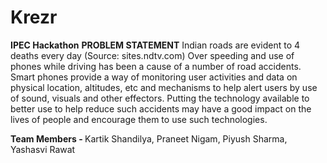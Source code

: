 # Krezr
<strong>
IPEC Hackathon</strong>
<b>
PROBLEM STATEMENT</b>
Indian roads are evident to 4 deaths every day (Source: sites.ndtv.com)
Over speeding and use of phones while driving has been a cause of a number of road
accidents. Smart phones provide a way of monitoring user activities and data on
physical location, altitudes, etc and mechanisms to help alert users by use of sound,
visuals and other effectors. Putting the technology available to better use to help reduce
such accidents may have a good impact on the lives of people and encourage them to
use such technologies.

<b>Team Members - </b>
Kartik Shandilya,
Praneet Nigam,
Piyush Sharma,
Yashasvi Rawat
